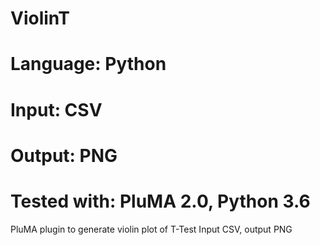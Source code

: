 # ViolinT
# Language: Python
# Input: CSV
# Output: PNG
# Tested with: PluMA 2.0, Python 3.6

PluMA plugin to generate violin plot of T-Test
Input CSV, output PNG
